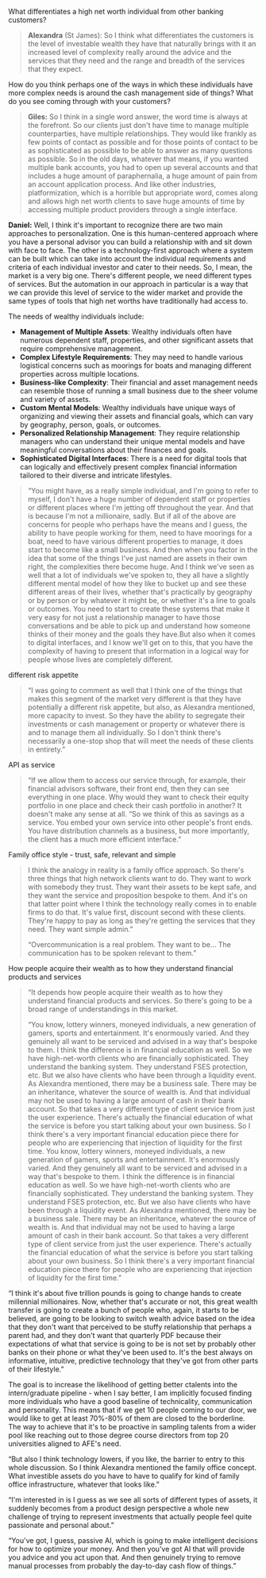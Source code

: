 


What differentiates a high net worth individual from other banking customers?

> **Alexandra** (St James): So I think what differentiates the customers is the level of investable wealth they have that naturally brings with it an increased level of complexity really around the advice and the services that they need and the range and breadth of the services that they expect.

How do you think perhaps one of the ways in which these individuals have more complex needs is around the cash management side of things? What do you see coming through with your customers?
>
>**Giles:** So I think in a single word answer, the word time is always at the forefront. So our clients just don't have time to manage multiple counterparties, have multiple relationships. They would like frankly as few points of contact as possible and for those points of contact to be as sophisticated as possible to be able to answer as many questions as possible. So in the old days, whatever that means, if you wanted multiple bank accounts, you had to open up several accounts and that includes a huge amount of paraphernalia, a huge amount of pain from an account application process. And like other industries, platformization, which is a horrible but appropriate word, comes along and allows high net worth clients to save huge amounts of time by accessing multiple product providers through a single interface.
>
**Daniel:** Well, I think it's important to recognize there are two main approaches to personalization. One is this human-centered approach where you have a personal advisor you can build a relationship with and sit down with face to face. The other is a technology-first approach where a system can be built which can take into account the individual requirements and criteria of each individual investor and cater to their needs. So, I mean, the market is a very big one. There's different people, we need different types of services. But the automation in our approach in particular is a way that we can provide this level of service to the wider market and provide the same types of tools that high net worths have traditionally had access to.


The needs of wealthy individuals include:
- **Management of Multiple Assets**: Wealthy individuals often have numerous dependent staff, properties, and other significant assets that require comprehensive management.
- **Complex Lifestyle Requirements**: They may need to handle various logistical concerns such as moorings for boats and managing different properties across multiple locations.
- **Business-like Complexity**: Their financial and asset management needs can resemble those of running a small business due to the sheer volume and variety of assets.
- **Custom Mental Models**: Wealthy individuals have unique ways of organizing and viewing their assets and financial goals, which can vary by geography, person, goals, or outcomes.
- **Personalized Relationship Management**: They require relationship managers who can understand their unique mental models and have meaningful conversations about their finances and goals.
- **Sophisticated Digital Interfaces**: There is a need for digital tools that can logically and effectively present complex financial information tailored to their diverse and intricate lifestyles.
> 
> “You might have, as a really simple individual, and I'm going to refer to myself, I don't have a huge number of dependent staff or properties or different places where I'm jetting off throughout the year. And that is because I'm not a millionaire, sadly. But if all of the above are concerns for people who perhaps have the means and I guess, the ability to have people working for them, need to have moorings for a boat, need to have various different properties to manage, it does start to become like a small business. And then when you factor in the idea that some of the things I've just named are assets in their own right, the complexities there become huge. And I think we've seen as well that a lot of individuals we've spoken to, they all have a slightly different mental model of how they like to bucket up and see these different areas of their lives, whether that's practically by geography or by person or by whatever it might be, or whether it's a line to goals or outcomes. You need to start to create these systems that make it very easy for not just a relationship manager to have those conversations and be able to pick up and understand how someone thinks of their money and the goals they have.But also when it comes to digital interfaces, and I know we'll get on to this, that you have the complexity of having to present that information in a logical way for people whose lives are completely different.


different risk appetite
> 
> “I was going to comment as well that I think one of the things that makes this segment of the market very different is that they have potentially a different risk appetite, but also, as Alexandra mentioned, more capacity to invest. So they have the ability to segregate their investments or cash management or property or whatever there is and to manage them all individually. So I don't think there's necessarily a one-stop shop that will meet the needs of these clients in entirety.”

API as service
> “If we allow them to access our service through, for example, their financial advisors software, their front end, then they can see everything in one place. Why would they want to check their equity portfolio in one place and check their cash portfolio in another? It doesn't make any sense at all. “So we think of this as savings as a service. You embed your own service into other people's front ends. You have distribution channels as a business, but more importantly, the client has a much more efficient interface.”

Family office style - trust, safe, relevant and simple
> I think the analogy in reality is a family office approach. So there's three things that high network clients want to do. They want to work with somebody they trust. They want their assets to be kept safe, and they want the service and proposition bespoke to them. And it's on that latter point where I think the technology really comes in to enable firms to do that. It's value first, discount second with these clients. They're happy to pay as long as they're getting the services that they need. They want simple admin.”
> 
> “Overcommunication is a real problem. They want to be... The communication has to be spoken relevant to them.”

How people acquire their wealth as to how they understand financial products and services
> 
> “It depends how people acquire their wealth as to how they understand financial products and services. So there's going to be a broad range of understandings in this market.
> 
> “You know, lottery winners, moneyed individuals, a new generation of gamers, sports and entertainment. It's enormously varied. And they genuinely all want to be serviced and advised in a way that's bespoke to them. I think the difference is in financial education as well. So we have high-net-worth clients who are financially sophisticated. They understand the banking system. They understand FSES protection, etc. But we also have clients who have been through a liquidity event. As Alexandra mentioned, there may be a business sale. There may be an inheritance, whatever the source of wealth is. And that individual may not be used to having a large amount of cash in their bank account. So that takes a very different type of client service from just the user experience. There's actually the financial education of what the service is before you start talking about your own business. So I think there's a very important financial education piece there for people who are experiencing that injection of liquidity for the first time. You know, lottery winners, moneyed individuals, a new generation of gamers, sports and entertainment. It's enormously varied. And they genuinely all want to be serviced and advised in a way that's bespoke to them. I think the difference is in financial education as well. So we have high-net-worth clients who are financially sophisticated. They understand the banking system. They understand FSES protection, etc. But we also have clients who have been through a liquidity event. As Alexandra mentioned, there may be a business sale. There may be an inheritance, whatever the source of wealth is. And that individual may not be used to having a large amount of cash in their bank account. So that takes a very different type of client service from just the user experience. There's actually the financial education of what the service is before you start talking about your own business. So I think there's a very important financial education piece there for people who are experiencing that injection of liquidity for the first time.”

“I think it's about five trillion pounds is going to change hands to create millennial millionaires. Now, whether that's accurate or not, this great wealth transfer is going to create a bunch of people who, again, it starts to be believed, are going to be looking to switch wealth advice based on the idea that they don't want that perceived to be stuffy relationship that perhaps a parent had, and they don't want that quarterly PDF because their expectations of what that service is going to be is not set by probably other banks on their phone or what they've been used to. It's the best always on informative, intuitive, predictive technology that they've got from other parts of their lifestyle.”



The goal is to increase the likelihood of getting better ctalents into the intern/graduate pipeline - when I say better, I am implicitly focused finding more individuals who have a good baseline of technicality, communication and personality. This means that if we get 10 people coming to our door, we would like to get at least 70%-80% of them are closed to the borderline. The way to achieve that it's to be proactive in sampling talents from a wider pool like reaching out to those degree course directors from top 20 universities aligned to AFE's need.

“But also I think technology lowers, if you like, the barrier to entry to this whole discussion. So I think Alexandra mentioned the family office concept. What investible assets do you have to have to qualify for kind of family office infrastructure, whatever that looks like.”

“I'm interested in is I guess as we see all sorts of different types of assets, it suddenly becomes from a product design perspective a whole new challenge of trying to represent investments that actually people feel quite passionate and personal about.”


“You've got, I guess, passive AI, which is going to make intelligent decisions for how to optimize your money. And then you've got AI that will provide you advice and you act upon that. And then genuinely trying to remove manual processes from probably the day-to-day cash flow of things.”
 